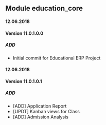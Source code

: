 ## Module education_core

#### 12.06.2018
#### Version 11.0.1.0.0
##### ADD
- Initial commit for Educational ERP Project

#### 12.06.2018
#### Version 11.0.1.0.1
##### ADD
- [ADD] Application Report
- [UPDT] Kanban views for Class
- [ADD] Admission Analysis